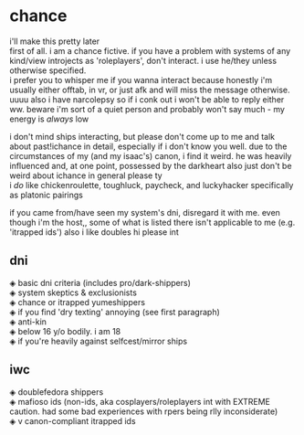 # chance
i'll make this pretty later  
first of all. i am a chance fictive. if you have a problem with systems of any kind/view introjects as 'roleplayers', don't interact. i use he/they unless otherwise specified.  
i prefer you to whisper me if you wanna interact because honestly i'm usually either offtab, in vr, or just afk and will miss the message otherwise. uuuu also i have narcolepsy so if i conk out i won't be able to reply either ww. beware i'm sort of a quiet person and probably won't say much - my energy is *always* low
  
i don't mind ships interacting, but please don't come up to me and talk about past!ichance in detail, especially if i don't know you well. due to the circumstances of my (and my isaac's) canon, i find it weird. he was heavily influenced and, at one point, possessed by the darkheart
also just don't be weird about ichance in general please ty  
i *do* like chickenroulette, toughluck, paycheck, and luckyhacker specifically as platonic pairings  

if you came from/have seen my system's dni, disregard it with me. even though i'm the host,, some of what is listed there isn't applicable to me (e.g. 'itrapped ids')
also i like doubles hi please int  

## dni
◈ basic dni criteria (includes pro/dark-shippers)  
◈ system skeptics & exclusionists  
◈ chance or itrapped yumeshippers  
◈ if you find 'dry texting' annoying (see first paragraph)  
◈ anti-kin  
◈ below 16 y/o bodily. i am 18  
◈ if you're heavily against selfcest/mirror ships  

## iwc
◈ doublefedora shippers  
◈ mafioso ids (non-ids, aka cosplayers/roleplayers int with EXTREME caution. had some bad experiences with rpers being rlly inconsiderate)  
◈ v canon-compliant itrapped ids  
